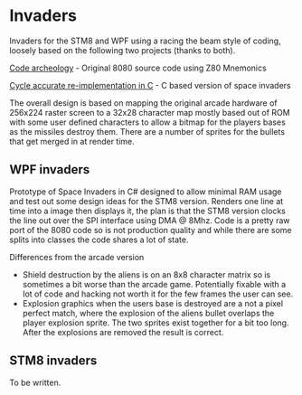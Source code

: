 # Invaders
Invaders for the STM8 and WPF using a racing the beam style of coding, loosely based on the following two projects (thanks to both). 

[Code archeology](http://computerarcheology.com/Arcade/SpaceInvaders/Code.html) - Original 8080 source code using Z80 Mnemonics

[Cycle accurate re-implementation in C](https://github.com/loadzero/si78c) - C based version of space invaders

The overall design is based on mapping the original arcade hardware of 256x224 raster screen to a 32x28 character map mostly based out of ROM with some user defined characters to allow a bitmap for the players bases as the missiles destroy them. There are a number of sprites for the bullets that get merged in at render time.

## WPF invaders
Prototype of Space Invaders in C# designed to allow minimal RAM usage and test out some design ideas for the STM8 version. Renders one line at time into a image then displays it, the plan is that the STM8 version clocks the line out over the SPI interface using DMA @ 8Mhz. Code is a pretty raw port of the 8080 code so is not production quality and while there are some splits into classes the code shares a lot of state.

Differences from the arcade version
- Shield destruction by the aliens is on an 8x8 character matrix so is sometimes a bit worse than the arcade game. Potentially fixable with a lot of code and hacking not worth it for the few frames the user can see.
- Explosion graphics when the users base is destroyed are a not a pixel perfect match, where the explosion of the aliens bullet overlaps the player explosion sprite. The two sprites exist together for a bit too long. After the explosions are removed the result is correct.

## STM8 invaders
To be written.